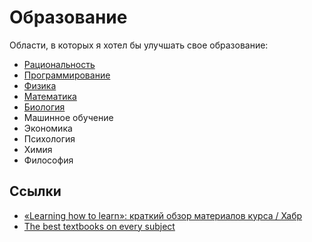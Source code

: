 # Образование

Области, в которых я хотел бы улучшать свое образование:

- [Рациональность](../Рациональность/Рациональность.md)
- [Программирование](../Программирование/Программирование.md)
- [Физика](../Физика/Физика.md)
- [Математика](../Математика/Математика.md)
- [Биология](../Биология/Биология.md)
- Машинное обучение
- Экономика
- Психология
- Химия
- Философия

## Ссылки

- [«Learning how to learn»: краткий обзор материалов курса / Хабр](https://m.habr.com/post/236349/)
- [The best textbooks on every subject](https://www.lesswrong.com/posts/xg3hXCYQPJkwHyik2/the-best-textbooks-on-every-subject)